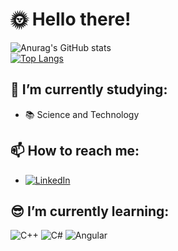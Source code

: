 # :sun_with_face: Hello there!  
![Anurag's GitHub stats](https://github-readme-stats.vercel.app/api?username=GFelixH&count_private=true&show_icons=true&theme=blue-green)  
[![Top Langs](https://github-readme-stats.vercel.app/api/top-langs/?username=anuraghazra&layout=compact&theme=blue-green)](https://github.com/anuraghazra/github-readme-stats)

## 🔭 I’m currently studying:  
   - :books: Science and Technology 
   
## 📫 How to reach me:
 - [![LinkedIn](https://img.shields.io/badge/LinkedIn-0077B5?style=for-the-badge&logo=linkedin&logoColor=white)](https://www.linkedin.com/in/gabriel-f-622194245/)
 
## :sunglasses: I’m currently learning:
   ![C++](https://img.shields.io/badge/C%2B%2B-00599C?style=for-the-badge&logo=c%2B%2B&logoColor=white)  ![C#](https://img.shields.io/badge/C%23-239120?style=for-the-badge&logo=c-sharp&logoColor=white) ![Angular](https://img.shields.io/badge/Angular-DD0031?style=for-the-badge&logo=angular&logoColor=white)
